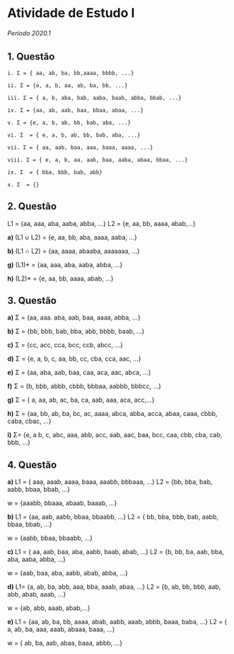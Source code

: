 # Atividade de Estudo I
###### Período 2020.1


## 1. Questão
```
i. Σ = { aa, ab, ba, bb,aaaa, bbbb, ...}

ii. Σ = {e, a, b, aa, ab, ba, bb, ...}

iii. Σ = { a, b, aba, bab, aaba, baab, abba, bbab, ...}

iv. Σ = {aa, ab, aab, baa, bbaa, abaa, ...}

v. Σ = {e, a, b, ab, bb, bab, aba, ...}

vi. Σ  = { e, a, b, ab, bb, bab, aba, ...}

vii. Σ = { aa, aab, baa, aaa, baaa, aaaa, ...}

viii. Σ = { e, a, b, aa, aab, baa, aaba, abaa, bbaa, ...}

ix. Σ  = { bba, bbb, bab, abb}

x. Σ  = {}

```

## 2. Questão

L1 = {aa, aaa, aba, aaba, abba, ...}
L2 = {e, aa, bb, aaaa, abab,...}

**a)** (L1 ∪  L2) = {e, aa, bb, aba, aaaa, aaba, ...}

**b)** (L1 ∩ L2) = {aa, aaaa, abaaba, aaaaaaa, ...}

**g)** (L1)* = {aa, aaa, aba, aaba, abba, ...}

**h)** (L2)* = {e, aa, bb, aaaa, abab, ...}

## 3. Questão

**a)** Σ = {aa, aaa. aba, aab, baa, aaaa, abba, ...}

**b)** Σ = {bb, bbb, bab, bba, abb, bbbb, baab, ...}

**c)** Σ = {cc, acc, cca, bcc, ccb, abcc, ...}

**d)** Σ = {e, a, b, c, aa, bb, cc, cba, cca, aac, ...}

**e)** Σ = {aa, aba, aab, baa, caa, aca, aac, abca, ...}

**f)** Σ = {b, bbb, abbb, cbbb, bbbaa, aabbb, bbbcc, ...}

**g)** Σ = { a, aa, ab, ac, ba, ca, aab, aaa, aca, acc,...}

**h)** Σ = {aa, bb, ab, ba, bc, ac, aaaa, abca, abba, acca, abaa, caaa, cbbb, caba, cbac, ...}

**i)** Σ= {e, a b, c, abc, aaa, abb, acc, aab, aac, baa, bcc, caa, cbb, cba, cab, bbb, ...}

## 4. Questão
**a)** L1 = { aaa, aaab, aaaa, baaa, aaabb, bbbaaa, ...}
L2 = {bb, bba, bab, aabb, bbaa, bbab, ...}

w = {aaabb, bbaaa, abaab, baaab, ...}

**b)** L1 = {aa, aab, aabb, bbaa, bbaabb, ...}
L2 = { bb, bba, bbb, bab, aabb, bbaa, bbab, ...}

w = {aabb, bbaa, bbaabb, ...}

**c)** L1 = { aa, aab, baa, aba, aabb, baab, abab, ...}
L2 = {b, bb, ba, aab, bba, aba, aaba, abba, ...}

w = {aab, baa, aba, aabb, abab, abba, ...}

**d)** L1= {a, ab, ba, abb, aaa, bba, aaab, abaa, ...}
L2 = {b, ab, bb, bbb, aab, abb, abab, aaab, ...}

w = {ab, abb, aaab, abab,...}

**e)** L1 = {aa, ab, ba, bb, aaaa, abab, aabb, aaab, abbb, baaa, baba, ...}
L2 = { a, ab, ba, aaa, aaab, abaaa, baaa, ...}

w  = { ab, ba, aab, abaa, baaa, abbb, ...}
